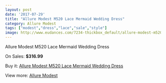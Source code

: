 ```yaml
---
layout: post
date: '2017-07-29'
title: "Allure Modest M520 Lace Mermaid Wedding Dress"
category: Allure Modest
tags: ["modest","dress","lace","sale","style"]
image: http://www.eudances.com/7234-thickbox_default/allure-modest-m520-lace-mermaid-wedding-dress.jpg
---
```

Allure Modest M520 Lace Mermaid Wedding Dress

On Sales: **$316.99**
<a href="https://www.eudances.com/en/allure-modest/2608-allure-modest-m520-lace-mermaid-wedding-dress.html"><amp-img layout="responsive" width="600" height="600" src="//www.eudances.com/7234-thickbox_default/allure-modest-m520-lace-mermaid-wedding-dress.jpg" alt="Allure Modest M520 Lace Mermaid Wedding Dress 0" /></a>
<a href="https://www.eudances.com/en/allure-modest/2608-allure-modest-m520-lace-mermaid-wedding-dress.html"><amp-img layout="responsive" width="600" height="600" src="//www.eudances.com/7236-thickbox_default/allure-modest-m520-lace-mermaid-wedding-dress.jpg" alt="Allure Modest M520 Lace Mermaid Wedding Dress 1" /></a>
<a href="https://www.eudances.com/en/allure-modest/2608-allure-modest-m520-lace-mermaid-wedding-dress.html"><amp-img layout="responsive" width="600" height="600" src="//www.eudances.com/7235-thickbox_default/allure-modest-m520-lace-mermaid-wedding-dress.jpg" alt="Allure Modest M520 Lace Mermaid Wedding Dress 2" /></a>

Buy it: [Allure Modest M520 Lace Mermaid Wedding Dress](https://www.eudances.com/en/allure-modest/2608-allure-modest-m520-lace-mermaid-wedding-dress.html "Allure Modest M520 Lace Mermaid Wedding Dress")

View more: [Allure Modest](https://www.eudances.com/en/38-allure-modest "Allure Modest")